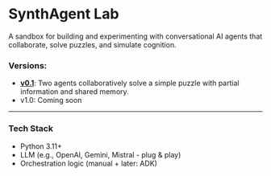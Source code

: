 # SynthAgent Lab

A sandbox for building and experimenting with conversational AI agents that collaborate, solve puzzles, and simulate cognition.

### Versions:
- **[v0.1](/v0.1)**: Two agents collaboratively solve a simple puzzle with partial information and shared memory.
- v1.0: Coming soon

---

### Tech Stack
- Python 3.11+
- LLM (e.g., OpenAI, Gemini, Mistral - plug & play)
- Orchestration logic (manual + later: ADK)

